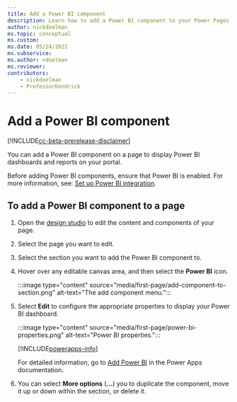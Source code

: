 ```yaml
---
title: Add a Power BI component
description: Learn how to add a Power BI component to your Power Pages site.
author: nickdoelman
ms.topic: conceptual
ms.custom: 
ms.date: 05/24/2022
ms.subservice:
ms.author: ndoelman 
ms.reviewer: 
contributors:
    - nickdoelman
    - ProfessorKendrick
---
```


# Add a Power BI component

[!INCLUDE[cc-beta-prerelease-disclaimer](../includes/cc-beta-prerelease-disclaimer.md)]

You can add a Power BI component on a page to display Power BI dashboards and reports on your portal.

Before adding Power BI components, ensure that Power BI is enabled. For more information, see: [Set up Power BI integration](/powerapps/maker/portals/admin/set-up-power-bi-integration#enable-power-bi-visualization).

## To add a Power BI component to a page

1. Open the [design studio](use-design-studio.md) to edit the content and components of your page.

1. Select the page you want to edit.

1. Select the section you want to add the Power BI component to.

1. Hover over any editable canvas area, and then select the **Power BI** icon.

    :::image type="content" source="media/first-page/add-component-to-section.png" alt-text="The add component menu.":::

1. Select **Edit** to configure the appropriate properties to display your Power BI dashboard.

    :::image type="content" source="media/first-page/power-bi-properties.png" alt-text="Power BI properties.":::

    [!INCLUDE[powerapps-info](../includes/cc-powerapps-info.md)]

    For detailed information, go to [Add Power BI](/power-apps/maker/portals/add-powerbi) in the Power Apps documentation.

1. You can select **More options** (**...**) you to duplicate the component, move it up or down within the section, or delete it.